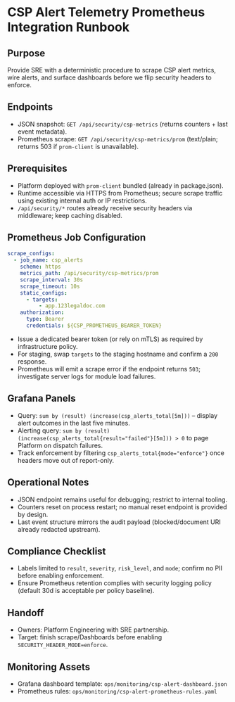 ﻿# CSP Alert Telemetry Prometheus Integration Runbook

## Purpose
Provide SRE with a deterministic procedure to scrape CSP alert metrics, wire alerts, and surface dashboards before we flip security headers to enforce.

## Endpoints
- JSON snapshot: `GET /api/security/csp-metrics` (returns counters + last event metadata).
- Prometheus scrape: `GET /api/security/csp-metrics/prom` (text/plain; returns 503 if `prom-client` is unavailable).

## Prerequisites
- Platform deployed with `prom-client` bundled (already in package.json).
- Runtime accessible via HTTPS from Prometheus; secure scrape traffic using existing internal auth or IP restrictions.
- `/api/security/*` routes already receive security headers via middleware; keep caching disabled.

## Prometheus Job Configuration
```yaml
scrape_configs:
  - job_name: csp_alerts
    scheme: https
    metrics_path: /api/security/csp-metrics/prom
    scrape_interval: 30s
    scrape_timeout: 10s
    static_configs:
      - targets:
          - app.123legaldoc.com
    authorization:
      type: Bearer
      credentials: ${CSP_PROMETHEUS_BEARER_TOKEN}
```
- Issue a dedicated bearer token (or rely on mTLS) as required by infrastructure policy.
- For staging, swap `targets` to the staging hostname and confirm a `200` response.
- Prometheus will emit a scrape error if the endpoint returns `503`; investigate server logs for module load failures.

## Grafana Panels
- Query: `sum by (result) (increase(csp_alerts_total[5m]))` – display alert outcomes in the last five minutes.
- Alerting query: `sum by (result)(increase(csp_alerts_total{result="failed"}[5m])) > 0` to page Platform on dispatch failures.
- Track enforcement by filtering `csp_alerts_total{mode="enforce"}` once headers move out of report-only.

## Operational Notes
- JSON endpoint remains useful for debugging; restrict to internal tooling.
- Counters reset on process restart; no manual reset endpoint is provided by design.
- Last event structure mirrors the audit payload (blocked/document URI already redacted upstream).

## Compliance Checklist
- Labels limited to `result`, `severity`, `risk_level`, and `mode`; confirm no PII before enabling enforcement.
- Ensure Prometheus retention complies with security logging policy (default 30d is acceptable per policy baseline).

## Handoff
- Owners: Platform Engineering with SRE partnership.
- Target: finish scrape/Dashboards before enabling `SECURITY_HEADER_MODE=enforce`.

## Monitoring Assets
- Grafana dashboard template: `ops/monitoring/csp-alert-dashboard.json`
- Prometheus rules: `ops/monitoring/csp-alert-prometheus-rules.yaml`
